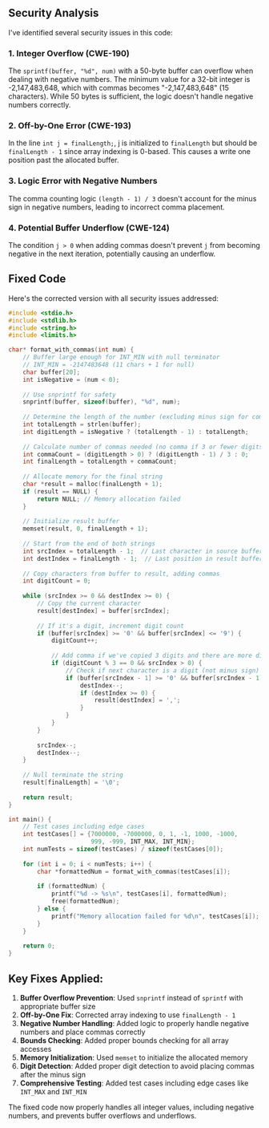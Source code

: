## Security Analysis

I've identified several security issues in this code:

### 1. **Integer Overflow (CWE-190)**
The `sprintf(buffer, "%d", num)` with a 50-byte buffer can overflow when dealing with negative numbers. The minimum value for a 32-bit integer is -2,147,483,648, which with commas becomes "-2,147,483,648" (15 characters). While 50 bytes is sufficient, the logic doesn't handle negative numbers correctly.

### 2. **Off-by-One Error (CWE-193)**
In the line `int j = finalLength;`, j is initialized to `finalLength` but should be `finalLength - 1` since array indexing is 0-based. This causes a write one position past the allocated buffer.

### 3. **Logic Error with Negative Numbers**
The comma counting logic `(length - 1) / 3` doesn't account for the minus sign in negative numbers, leading to incorrect comma placement.

### 4. **Potential Buffer Underflow (CWE-124)**
The condition `j > 0` when adding commas doesn't prevent `j` from becoming negative in the next iteration, potentially causing an underflow.

## Fixed Code

Here's the corrected version with all security issues addressed:

```c
#include <stdio.h>
#include <stdlib.h>
#include <string.h>
#include <limits.h>

char* format_with_commas(int num) {
    // Buffer large enough for INT_MIN with null terminator
    // INT_MIN = -2147483648 (11 chars + 1 for null)
    char buffer[20];
    int isNegative = (num < 0);
    
    // Use snprintf for safety
    snprintf(buffer, sizeof(buffer), "%d", num);
    
    // Determine the length of the number (excluding minus sign for comma calculation)
    int totalLength = strlen(buffer);
    int digitLength = isNegative ? (totalLength - 1) : totalLength;
    
    // Calculate number of commas needed (no comma if 3 or fewer digits)
    int commaCount = (digitLength > 0) ? (digitLength - 1) / 3 : 0;
    int finalLength = totalLength + commaCount;
    
    // Allocate memory for the final string
    char *result = malloc(finalLength + 1);
    if (result == NULL) {
        return NULL; // Memory allocation failed
    }
    
    // Initialize result buffer
    memset(result, 0, finalLength + 1);
    
    // Start from the end of both strings
    int srcIndex = totalLength - 1;  // Last character in source buffer
    int destIndex = finalLength - 1;  // Last position in result buffer
    
    // Copy characters from buffer to result, adding commas
    int digitCount = 0;
    
    while (srcIndex >= 0 && destIndex >= 0) {
        // Copy the current character
        result[destIndex] = buffer[srcIndex];
        
        // If it's a digit, increment digit count
        if (buffer[srcIndex] >= '0' && buffer[srcIndex] <= '9') {
            digitCount++;
            
            // Add comma if we've copied 3 digits and there are more digits to come
            if (digitCount % 3 == 0 && srcIndex > 0) {
                // Check if next character is a digit (not minus sign)
                if (buffer[srcIndex - 1] >= '0' && buffer[srcIndex - 1] <= '9') {
                    destIndex--;
                    if (destIndex >= 0) {
                        result[destIndex] = ',';
                    }
                }
            }
        }
        
        srcIndex--;
        destIndex--;
    }
    
    // Null terminate the string
    result[finalLength] = '\0';
    
    return result;
}

int main() {
    // Test cases including edge cases
    int testCases[] = {7000000, -7000000, 0, 1, -1, 1000, -1000, 
                       999, -999, INT_MAX, INT_MIN};
    int numTests = sizeof(testCases) / sizeof(testCases[0]);
    
    for (int i = 0; i < numTests; i++) {
        char *formattedNum = format_with_commas(testCases[i]);
        
        if (formattedNum) {
            printf("%d -> %s\n", testCases[i], formattedNum);
            free(formattedNum);
        } else {
            printf("Memory allocation failed for %d\n", testCases[i]);
        }
    }
    
    return 0;
}
```

## Key Fixes Applied:

1. **Buffer Overflow Prevention**: Used `snprintf` instead of `sprintf` with appropriate buffer size
2. **Off-by-One Fix**: Corrected array indexing to use `finalLength - 1`
3. **Negative Number Handling**: Added logic to properly handle negative numbers and place commas correctly
4. **Bounds Checking**: Added proper bounds checking for all array accesses
5. **Memory Initialization**: Used `memset` to initialize the allocated memory
6. **Digit Detection**: Added proper digit detection to avoid placing commas after the minus sign
7. **Comprehensive Testing**: Added test cases including edge cases like `INT_MAX` and `INT_MIN`

The fixed code now properly handles all integer values, including negative numbers, and prevents buffer overflows and underflows.